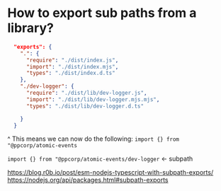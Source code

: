 # How to export sub paths from a library?


```json
  "exports": {
    ".": {
      "require": "./dist/index.js",
      "import": "./dist/index.mjs",
      "types": "./dist/index.d.ts"
    },
    "./dev-logger": {
      "require": "./dist/lib/dev-logger.js",
      "import": "./dist/lib/dev-logger.mjs.mjs",
      "types": "./dist/lib/dev-logger.d.ts"

    }
  }
```

^ This means we can now do the following:
`import {} from "@ppcorp/atomic-events`


`import {} from "@ppcorp/atomic-events/dev-logger` <- subpath


https://blog.r0b.io/post/esm-nodejs-typescript-with-subpath-exports/
https://nodejs.org/api/packages.html#subpath-exports

